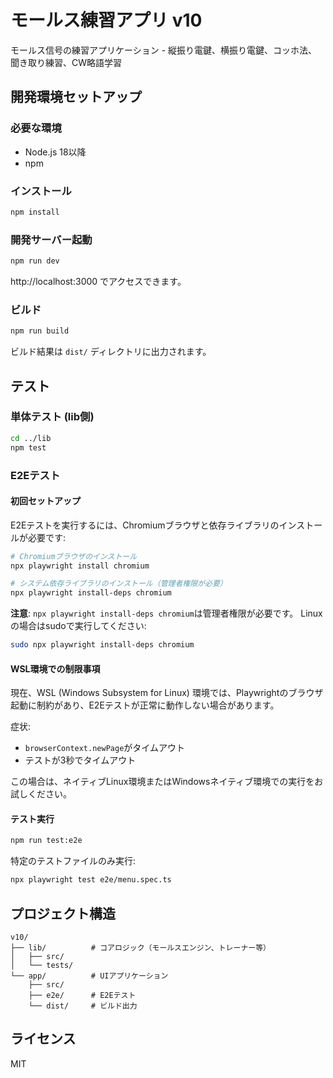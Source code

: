 # モールス練習アプリ v10

モールス信号の練習アプリケーション - 縦振り電鍵、横振り電鍵、コッホ法、聞き取り練習、CW略語学習

## 開発環境セットアップ

### 必要な環境

- Node.js 18以降
- npm

### インストール

```bash
npm install
```

### 開発サーバー起動

```bash
npm run dev
```

http://localhost:3000 でアクセスできます。

### ビルド

```bash
npm run build
```

ビルド結果は `dist/` ディレクトリに出力されます。

## テスト

### 単体テスト (lib側)

```bash
cd ../lib
npm test
```

### E2Eテスト

#### 初回セットアップ

E2Eテストを実行するには、Chromiumブラウザと依存ライブラリのインストールが必要です:

```bash
# Chromiumブラウザのインストール
npx playwright install chromium

# システム依存ライブラリのインストール（管理者権限が必要）
npx playwright install-deps chromium
```

**注意**: `npx playwright install-deps chromium`は管理者権限が必要です。
Linuxの場合はsudoで実行してください:

```bash
sudo npx playwright install-deps chromium
```

#### WSL環境での制限事項

現在、WSL (Windows Subsystem for Linux) 環境では、Playwrightのブラウザ起動に制約があり、E2Eテストが正常に動作しない場合があります。

症状:
- `browserContext.newPage`がタイムアウト
- テストが3秒でタイムアウト

この場合は、ネイティブLinux環境またはWindowsネイティブ環境での実行をお試しください。

#### テスト実行

```bash
npm run test:e2e
```

特定のテストファイルのみ実行:

```bash
npx playwright test e2e/menu.spec.ts
```

## プロジェクト構造

```
v10/
├── lib/          # コアロジック（モールスエンジン、トレーナー等）
│   ├── src/
│   └── tests/
└── app/          # UIアプリケーション
    ├── src/
    ├── e2e/      # E2Eテスト
    └── dist/     # ビルド出力
```

## ライセンス

MIT
